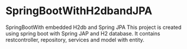 # SpringBootWithH2dbandJPA
SpringBootWith embedded H2db and Spring JPA
This project is created using spring boot with Spring JAP and H2 database.
It contains restcontroller, repository, services and model with entity.
